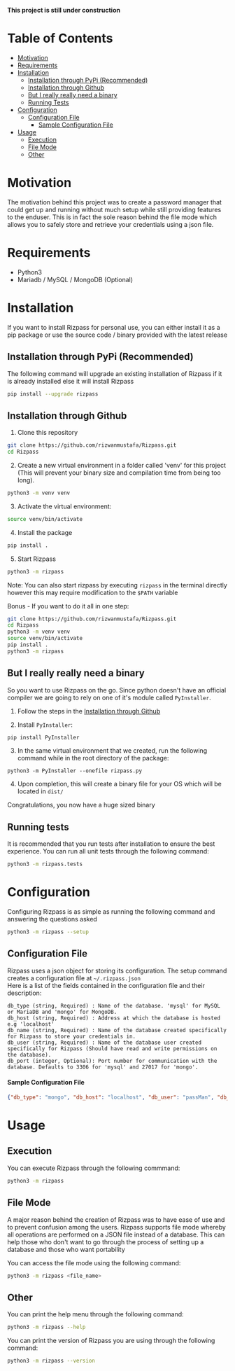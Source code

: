 **This project is still under construction**

# Table of Contents
- [Motivation](#motivation)
- [Requirements](#requirements)
- [Installation](#installation)
  * [Installation through PyPi (Recommended)](#installation-through-pypi-recommended)
  * [Installation through Github](#installation-through-github)
  * [But I really really need a binary](#but-i-really-really-need-a-binary)
  * [Running Tests](#running-tests)
- [Configuration](#configuration)
  * [Configuration File](#configuration-file)
      - [Sample Configuration File](#sample-configuration-file)
- [Usage](#usage)
  * [Execution](#execution)
  * [File Mode](#file-mode)
  * [Other](#other)

# Motivation

The motivation behind this project was to create a password manager that could get up and running without much setup while still providing features to the enduser.
This is in fact the sole reason behind the file mode which allows you to safely store and retrieve your credentials using a json file.

# Requirements
- Python3 
- Mariadb / MySQL / MongoDB (Optional)

# Installation
If you want to install Rizpass for personal use, you can either install it as a pip package or use the source code / binary provided with the latest release


## Installation through PyPi (Recommended)
The following command will upgrade an existing installation of Rizpass if it is already installed else it will install Rizpass
```bash
pip install --upgrade rizpass
```

## Installation through Github

1. Clone this repository
```bash
git clone https://github.com/rizwanmustafa/Rizpass.git
cd Rizpass
```


2. Create a new virtual environment in a folder called 'venv' for this project (This will prevent your binary size and compilation time from being too long).
```bash
python3 -m venv venv
```

3. Activate the virtual environment:
```bash
source venv/bin/activate
```

4. Install the package
```bash
pip install .
```

5. Start Rizpass
```bash
python3 -m rizpass
```
Note: You can also start rizpass by executing `rizpass` in the terminal directly however this may require modification to the `$PATH` variable


Bonus - If you want to do it all in one step:
```bash
git clone https://github.com/rizwanmustafa/Rizpass.git
cd Rizpass
python3 -m venv venv
source venv/bin/activate
pip install .
python3 -m rizpass
```

## But I really really need a binary
So you want to use Rizpass on the go. 
Since python doesn't have an official compiler we are going to rely on one of it's module called `PyInstaller`.

1. Follow the steps in the [Installation through Github](#installation-through-github)

2. Install `PyInstaller`:
```bash
pip install PyInstaller
```

3. In the same virtual environment that we created, run the following command while in the root directory of the package:
```
python3 -m PyInstaller --onefile rizpass.py
```

4. Upon completion, this will create a binary file for your OS which will be located in  `dist/`

Congratulations, you now have a huge sized binary

## Running tests
It is recommended that you run tests after installation to ensure the best experience. You can run all unit tests through the following command:
```bash
python3 -m rizpass.tests
```


# Configuration

Configuring Rizpass is as simple as running the following command and answering the questions asked

```bash
python3 -m rizpass --setup
```

## Configuration File
Rizpass uses a json object for storing its configuration. The setup command creates a configuration file at `~/.rizpass.json`  
Here is a list of the fields contained in the configuration file and their description:
```
db_type (string, Required) : Name of the database. 'mysql' for MySQL or MariaDB and 'mongo' for MongoDB.
db_host (string, Required) : Address at which the database is hosted e.g 'localhost'
db_name (string, Required) : Name of the database created specifically for Rizpass to store your credentials in.
db_user (string, Required) : Name of the database user created specifically for Rizpass (Should have read and write permissions on the database).
db_port (integer, Optional): Port number for communication with the database. Defaults to 3306 for 'mysql' and 27017 for 'mongo'.
```

#### Sample Configuration File

```json
{"db_type": "mongo", "db_host": "localhost", "db_user": "passMan", "db_name": "rizpass", "db_port": 7000}
```

# Usage

## Execution

You can execute Rizpass through the following commmand:
```bash
python3 -m rizpass
```

## File Mode

A major reason behind the creation of Rizpass was to have ease of use and to prevent confusion among the users. Rizpass supports file mode whereby all operations are performed on a JSON file instead of a database. This can help those who don't want to go through the process of setting up a database and those who want portability

You can access the file mode using the following command:
```bash
python3 -m rizpass <file_name>
```

## Other

You can print the help menu through the following command:
```bash
python3 -m rizpass --help
```

You can print the version of Rizpass you are using through the following command:
```bash
python3 -m rizpass --version
```